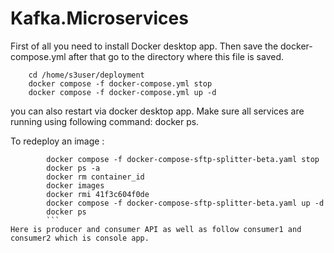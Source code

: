 # Kafka.Microservices

First of all you need to install Docker desktop app.
Then save the docker-compose.yml after that go to the directory where this file is saved.

        cd /home/s3user/deployment
        docker compose -f docker-compose.yml stop
        docker compose -f docker-compose.yml up -d

you can also restart via docker desktop app.
Make sure all services are running using following command:
docker ps.

To redeploy an image :
```
        docker compose -f docker-compose-sftp-splitter-beta.yaml stop
        docker ps -a
        docker rm container_id
        docker images
        docker rmi 41f3c604f0de
        docker compose -f docker-compose-sftp-splitter-beta.yaml up -d 
        docker ps
        ```
Here is producer and consumer API as well as follow consumer1 and consumer2 which is console app.
